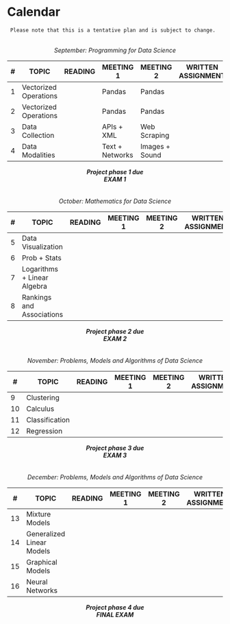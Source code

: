 # Calendar

```{note}
 Please note that this is a tentative plan and is subject to change.
```

<br/>
<center><i>September: Programming for Data Science</i></center>

| #       | TOPIC                      | READING | MEETING 1                  | MEETING 2       | WRITTEN  ASSIGNMENT | PROGRAMMING ASSIGNMENT |
|---------|----------------------------|---------|----------------------------|-----------------|-----|-------------------|
| 1       | Vectorized Operations      |         | Pandas                     | Pandas          |     | **[PA 1](https://colab.research.google.com/drive/1coRRvXOuoEn1NzTLjvz9TXwAGkG1gsMJ?usp=sharing)**
| 2       | Vectorized Operations      |         | Pandas                     | Pandas          |     |                   |
| 3       | Data Collection            |         | APIs + XML                 | Web Scraping    |     |
| 4       | Data Modalities            |         | Text + Networks            | Images + Sound  |     |

<center><b><i>Project phase 1 due</i></b><center>
<center><b><i>EXAM 1</i></b><center>
<br><br>
<center><i>October: Mathematics for Data Science</i></center>        

| #     | TOPIC                      | READING | MEETING 1                  | MEETING 2              | WRITTEN  ASSIGNMENT | PROGRAMMING ASSIGNMENT |
|-------|----------------------------|---------|----------------------------|------------------------|-----|-------------------|
| 5     | Data Visualization         |         |                  |            |     |
| 6     | Prob + Stats               |         |            |     |     |
| 7     | Logarithms + Linear Algebra|         |         |      |     |
| 8     | Rankings and Associations  |         |            |                  |     |

<center><b><i>Project phase 2 due</i></b><center>
<center><b><i>EXAM 2</i></b><center>
<br><br>        
<center><i>November: Problems, Models and Algorithms of Data Science</i></center> 

| #     | TOPIC                      | READING | MEETING 1                  | MEETING 2              | WRITTEN  ASSIGNMENT | PROGRAMMING ASSIGNMENT |
|-------|----------------------------|---------|----------------------------|------------------------|-----|-------------------|
| 9     | Clustering            |         |                            |                        |
| 10     | Calculus          |         |                           |                        |
| 11    | Classification        |         |                            |                        |
| 12    | Regression                |         |                            |                        |

<center><b><i>Project phase 3 due</i></b><center>
<center><b><i>EXAM 3</i></b><center>
<br><br>        
<center><i>December: Problems, Models and Algorithms of Data Science</i></center> 

| #       | TOPIC                      | READING | MEETING 1                  | MEETING 2              | WRITTEN  ASSIGNMENT | PROGRAMMING ASSIGNMENT |
|---------|----------------------------|---------|----------------------------|------------------------|-----|-------------------|
| 13      | Mixture Models             |         |                            |                        |
| 14      | Generalized Linear Models                 |         |                            |                        |
| 15      | Graphical Models               |
| 16      | Neural Networks            |

<center><b><i>Project phase 4 due</i></b><center>
<center><b><i>FINAL EXAM</i></b></center>

